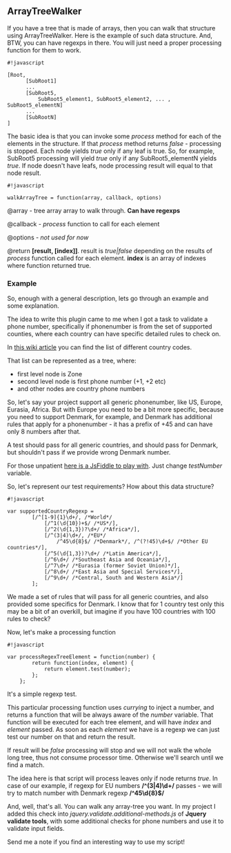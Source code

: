 ## ArrayTreeWalker

If you have a tree that is made of arrays, then you can walk that structure using ArrayTreeWalker.
Here is the example of such data structure. 
And, BTW, you can have regexps in there. You will just need a proper processing function for them to work.

```
#!javascript

[Root,
      [SubRoot1]
      ...
      [SubRoot5,
          SubRoot5_element1, SubRoot5_element2, ... , SubRoot5_elementN]
      ...
      [SubRootN]
]
```

The basic idea is that you can invoke some *process* method for each of the elements in the structure. If that *process* method returns *false* - processing is stopped.
Each node yields *true* only if any leaf is true.
So, for example, SubRoot5 processing will yield *true* only if any SubRoot5_elementN yields *true*.
If node doesn't have leafs, node processing result will equal to that node result.

```
#!javascript

walkArrayTree = function(array, callback, options)
```

@array - tree array array to walk through. **Can have regexps**

@callback - *process* function to call for each element

@options - *not used for now*


@return **[result, [index]]**. result is *true|false* depending on the results of *process* function called for each element. **index** is an array of indexes where function returned true.

### Example

So, enough with a general description, lets go through an example and some explanation.


The idea to write this plugin came to me when I got a task to validate a phone number, specifically if phonenumber is from the set of supported counties, where each country can have specific detailed rules to check on.


In [this wiki article](http://en.wikipedia.org/wiki/List_of_country_calling_codes) you can find the list of different country codes.

That list can be represented as a tree, where:
- first level node is Zone
- second level node is first phone number (+1, +2 etc)
- and other nodes are country phone numbers


So, let's say your project support all generic phonenumber, like US, Europe, Eurasia, Africa. But with Europe you need to be a bit more specific, because you need to support Denmark, for example, and Denmark has additional rules that apply for a phonenumber - it has a prefix of +45 and can have only 8 numbers after that.


A test should pass for all generic countries, and should pass for Denmark, but shouldn't pass if we provide wrong Denmark number.


For those unpatient [here is a JsFiddle to play with](http://jsfiddle.net/AAverin/2nuuV/). Just change *testNumber* variable.


So, let's represent our test requirements? How about this data structure?

```
#!javascript

var supportedCountryRegexp =
        [/^[1-9]{1}\d+/, /*World*/
            [/^1(\d{10})+$/ /*US*/],
            [/^2(\d{1,3})?\d+/ /*Africa*/],
            [/^(3|4)\d+/, /*EU*/
                /^45\d{8}$/ /*Denmark*/, /^(?!45)\d+$/ /*Other EU countries*/],
            [/^5(\d{1,3})?\d+/ /*Latin America*/],
            [/^6\d+/ /*Southeast Asia and Oceania*/],
            [/^7\d+/ /*Eurasia (former Soviet Union)*/],
            [/^8\d+/ /*East Asia and Special Services*/],
            [/^9\d+/ /*Central, South and Western Asia*/]
        ];
```

We made a set of rules that will pass for all generic countries, and also provided some specifics for Denmark.
I know that for 1 country test only this may be a bit of an overkill, but imagine if you have 100 countries with 100 rules to check?


Now, let's make a processing function

```
#!javascript

var processRegexTreeElement = function(number) {
        return function(index, element) {
            return element.test(number);
        };
    };
```

It's a simple regexp test.

This particular processing function uses *currying* to inject a number, and returns a function that will be always aware of the *number* variable. That function will be executed for each tree element, and will have *index* and *element* passed.
As soon as each *element* we have is a regexp we can just test our number on that and return the result.

If result will be *false* processing will stop and we will not walk the whole long tree, thus not consume processor time. Otherwise we'll search until we find a match.

The idea here is that script will process leaves only if node returns *true*. In case of our example, if regexp for EU numbers **/^(3|4)\d+/** passes - we will try to match number with Denmark regexp **/^45\d{8}$/**

And, well, that's all.
You can walk any array-tree you want.
In my project I added this check into *jquery.validate.additional-methods.js* of **Jquery validate tools**, with some additional checks for phone numbers and use it to validate input fields.

Send me a note if you find an interesting way to use my script!